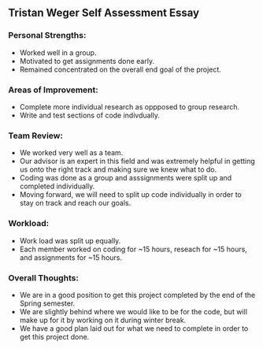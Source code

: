 ## Tristan Weger Self Assessment Essay

### Personal Strengths:
  - Worked well in a group.
  - Motivated to get assignments done early.
  - Remained concentrated on the overall end goal of the project.
### Areas of Improvement:
  - Complete more individual research as oppposed to group research.
  - Write and test sections of code indivdually.
### Team Review:
  - We worked very well as a team.
  - Our advisor is an expert in this field and was extremely helpful in getting us onto the right track and making sure we knew what to do.
  - Coding was done as a group and asssignments were split up and completed individually.
  - Moving forward, we will need to split up code individually in order to stay on track and reach our goals.
### Workload:
  - Work load was split up equally.
  - Each member worked on coding for ~15 hours, reseach for ~15 hours, and assignments for ~15 hours.
### Overall Thoughts:
  - We are in a good position to get this project completed by the end of the Spring semester.
  - We are slightly behind where we would like to be for the code, but will make up for it by working on it during winter break.
  - We have a good plan laid out for what we need to complete in order to get this project done.
